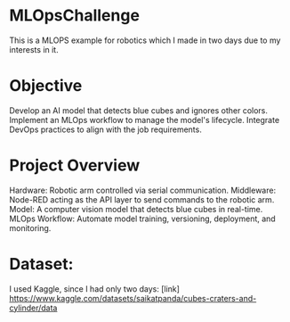 # MLOpsChallenge
This is a MLOPS example for robotics which I made in two days due to my interests in it.

# Objective
Develop an AI model that detects blue cubes and ignores other colors.
Implement an MLOps workflow to manage the model's lifecycle.
Integrate DevOps practices to align with the job requirements.

# Project Overview
Hardware: Robotic arm controlled via serial communication.
Middleware: Node-RED acting as the API layer to send commands to the robotic arm.
Model: A computer vision model that detects blue cubes in real-time.
MLOps Workflow: Automate model training, versioning, deployment, and monitoring.

# Dataset:
I used Kaggle, since I had only two days:
[link] https://www.kaggle.com/datasets/saikatpanda/cubes-craters-and-cylinder/data


